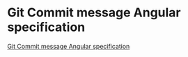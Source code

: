 # Git Commit message Angular specification
[Git Commit message Angular specification](https://aiwithcloud.com/2022/09/15/git_commit_message_angular_specification/)